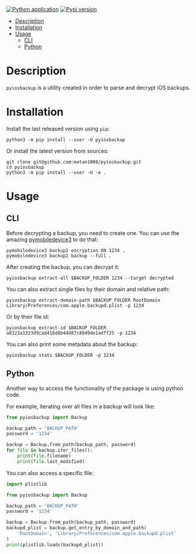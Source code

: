 [![Python application](https://github.com/matan1008/pyiosbackup/workflows/Python%20application/badge.svg)](https://github.com/matan1008/pyiosbackup/actions/workflows/python-app.yml "Python application action")
[![Pypi version](https://img.shields.io/pypi/v/pyiosbackup.svg)](https://pypi.org/project/pyiosbackup/ "PyPi package")

- [Description](#description)
- [Installation](#installation)
- [Usage](#usage)
    * [CLI](#cli)
    * [Python](#python)

# Description

`pyiosbackup` is a utility created in order to parse and decrypt iOS backups.

# Installation

Install the last released version using `pip`:

```shell
python3 -m pip install --user -U pyiosbackup
```

Or install the latest version from sources:

```shell
git clone git@github.com:matan1008/pyiosbackup.git
cd pyiosbackup
python3 -m pip install --user -U -e .
```

# Usage

## CLI

Before decrypting a backup, you need to create one. You can use the amazing
[pymobiledevice3](https://github.com/doronz88/pymobiledevice3) to do that:

```shell
pymobiledevice3 backup2 encryption ON 1234 .
pymobiledevice3 backup2 backup --full .
```

After creating the backup, you can decrypt it:

```shell
pyiosbackup extract-all $BACKUP_FOLDER 1234 --target decrypted
```

You can also extract single files by their domain and relative path:

```shell
pyiosbackup extract-domain-path $BACKUP_FOLDER RootDomain Library/Preferences/com.apple.backupd.plist -p 1234
```

Or by their file id:

```shell
pyiosbackup extract-id $BACKUP_FOLDER a8323a1323d9cad416d8b44d87c8049de1adff25 -p 1234
```

You can also print some metadata about the backup:

```shell
pyiosbackup stats $BACKUP_FOLDER -p 1234
```

## Python

Another way to access the functionality of the package is using python code.

For example, iterating over all files in a backup will look like:

```python
from pyiosbackup import Backup

backup_path = 'BACKUP_PATH'
password = '1234'

backup = Backup.from_path(backup_path, password)
for file in backup.iter_files():
    print(file.filename)
    print(file.last_modified)
```

You can also access a specific file:

```python
import plistlib

from pyiosbackup import Backup

backup_path = 'BACKUP_PATH'
password = '1234'

backup = Backup.from_path(backup_path, password)
backupd_plist = backup.get_entry_by_domain_and_path(
    'RootDomain', 'Library/Preferences/com.apple.backupd.plist'
)
print(plistlib.loads(backupd_plist))
```

